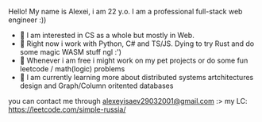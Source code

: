 Hello! My name is Alexei, i am 22 y.o.
I am a professional full-stack web engineer :))

- 👀 I am interested in CS as a whole but mostly in Web.
- 💍 Right now i work with Python, C# and TS/JS. Dying to try Rust and do some magic WASM stuff ngl :')
- 🤌 Whenever i am free i might work on my pet projects or do some fun leetcode / math(logic) problems
- 🥾 I am currently learning more about distributed systems artchitectures design and Graph/Column oritented databases

you can contact me through alexeyisaev29032001@gmail.com :>
my LC: https://leetcode.com/simple-russia/
